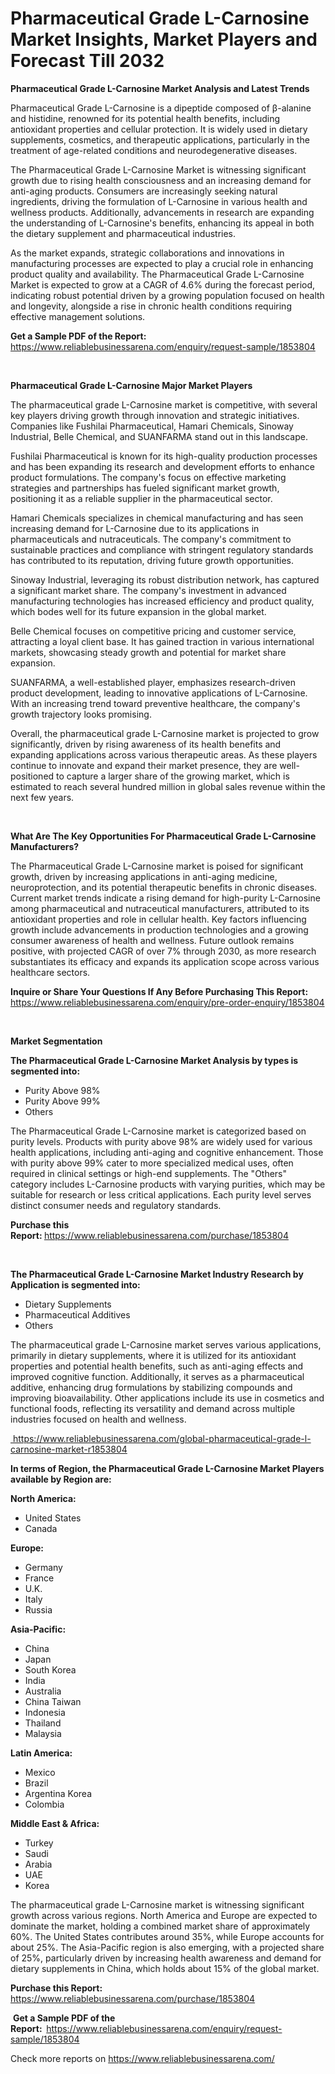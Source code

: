 <p><h1>Pharmaceutical Grade L-Carnosine Market Insights, Market Players and Forecast Till 2032</h1></p><p><strong>Pharmaceutical Grade L-Carnosine Market Analysis and Latest Trends</strong></p>
<p><p>Pharmaceutical Grade L-Carnosine is a dipeptide composed of β-alanine and histidine, renowned for its potential health benefits, including antioxidant properties and cellular protection. It is widely used in dietary supplements, cosmetics, and therapeutic applications, particularly in the treatment of age-related conditions and neurodegenerative diseases. </p><p>The Pharmaceutical Grade L-Carnosine Market is witnessing significant growth due to rising health consciousness and an increasing demand for anti-aging products. Consumers are increasingly seeking natural ingredients, driving the formulation of L-Carnosine in various health and wellness products. Additionally, advancements in research are expanding the understanding of L-Carnosine's benefits, enhancing its appeal in both the dietary supplement and pharmaceutical industries.</p><p>As the market expands, strategic collaborations and innovations in manufacturing processes are expected to play a crucial role in enhancing product quality and availability. The Pharmaceutical Grade L-Carnosine Market is expected to grow at a CAGR of 4.6% during the forecast period, indicating robust potential driven by a growing population focused on health and longevity, alongside a rise in chronic health conditions requiring effective management solutions.</p></p>
<p><strong>Get a Sample PDF of the Report:&nbsp;</strong> <a href="https://www.reliablebusinessarena.com/enquiry/request-sample/1853804?utm_campaign=3272&utm_medium=2&utm_source=Github&utm_content=ia&utm_term=27032025&utm_id=pharmaceutical-grade-l-carnosine">https://www.reliablebusinessarena.com/enquiry/request-sample/1853804</a></p>
<p>&nbsp;</p>
<p><strong>Pharmaceutical Grade L-Carnosine Major Market Players</strong></p>
<p><p>The pharmaceutical grade L-Carnosine market is competitive, with several key players driving growth through innovation and strategic initiatives. Companies like Fushilai Pharmaceutical, Hamari Chemicals, Sinoway Industrial, Belle Chemical, and SUANFARMA stand out in this landscape. </p><p>Fushilai Pharmaceutical is known for its high-quality production processes and has been expanding its research and development efforts to enhance product formulations. The company's focus on effective marketing strategies and partnerships has fueled significant market growth, positioning it as a reliable supplier in the pharmaceutical sector.</p><p>Hamari Chemicals specializes in chemical manufacturing and has seen increasing demand for L-Carnosine due to its applications in pharmaceuticals and nutraceuticals. The company's commitment to sustainable practices and compliance with stringent regulatory standards has contributed to its reputation, driving future growth opportunities.</p><p>Sinoway Industrial, leveraging its robust distribution network, has captured a significant market share. The company's investment in advanced manufacturing technologies has increased efficiency and product quality, which bodes well for its future expansion in the global market.</p><p>Belle Chemical focuses on competitive pricing and customer service, attracting a loyal client base. It has gained traction in various international markets, showcasing steady growth and potential for market share expansion.</p><p>SUANFARMA, a well-established player, emphasizes research-driven product development, leading to innovative applications of L-Carnosine. With an increasing trend toward preventive healthcare, the company's growth trajectory looks promising.</p><p>Overall, the pharmaceutical grade L-Carnosine market is projected to grow significantly, driven by rising awareness of its health benefits and expanding applications across various therapeutic areas. As these players continue to innovate and expand their market presence, they are well-positioned to capture a larger share of the growing market, which is estimated to reach several hundred million in global sales revenue within the next few years.</p></p>
<p>&nbsp;</p>
<p><strong>What Are The Key Opportunities For Pharmaceutical Grade L-Carnosine Manufacturers?</strong></p>
<p><p>The Pharmaceutical Grade L-Carnosine market is poised for significant growth, driven by increasing applications in anti-aging medicine, neuroprotection, and its potential therapeutic benefits in chronic diseases. Current market trends indicate a rising demand for high-purity L-Carnosine among pharmaceutical and nutraceutical manufacturers, attributed to its antioxidant properties and role in cellular health. Key factors influencing growth include advancements in production technologies and a growing consumer awareness of health and wellness. Future outlook remains positive, with projected CAGR of over 7% through 2030, as more research substantiates its efficacy and expands its application scope across various healthcare sectors.</p></p>
<p><strong>Inquire or Share Your Questions If Any Before Purchasing This Report:</strong> <a href="https://www.reliablebusinessarena.com/enquiry/pre-order-enquiry/1853804?utm_campaign=3272&utm_medium=2&utm_source=Github&utm_content=ia&utm_term=27032025&utm_id=pharmaceutical-grade-l-carnosine">https://www.reliablebusinessarena.com/enquiry/pre-order-enquiry/1853804</a></p>
<p>&nbsp;</p>
<p><strong>Market Segmentation</strong></p>
<p><strong>The Pharmaceutical Grade L-Carnosine Market Analysis by types is segmented into:</strong></p>
<p><ul><li>Purity Above 98%</li><li>Purity Above 99%</li><li>Others</li></ul></p>
<p><p>The Pharmaceutical Grade L-Carnosine market is categorized based on purity levels. Products with purity above 98% are widely used for various health applications, including anti-aging and cognitive enhancement. Those with purity above 99% cater to more specialized medical uses, often required in clinical settings or high-end supplements. The "Others" category includes L-Carnosine products with varying purities, which may be suitable for research or less critical applications. Each purity level serves distinct consumer needs and regulatory standards.</p></p>
<p><strong>Purchase this Report:&nbsp;</strong><a href="https://www.reliablebusinessarena.com/purchase/1853804?utm_campaign=3272&utm_medium=2&utm_source=Github&utm_content=ia&utm_term=27032025&utm_id=pharmaceutical-grade-l-carnosine">https://www.reliablebusinessarena.com/purchase/1853804</a></p>
<p>&nbsp;</p>
<p><strong>The Pharmaceutical Grade L-Carnosine Market Industry Research by Application is segmented into:</strong></p>
<p><ul><li>Dietary Supplements</li><li>Pharmaceutical Additives</li><li>Others</li></ul></p>
<p><p>The pharmaceutical grade L-Carnosine market serves various applications, primarily in dietary supplements, where it is utilized for its antioxidant properties and potential health benefits, such as anti-aging effects and improved cognitive function. Additionally, it serves as a pharmaceutical additive, enhancing drug formulations by stabilizing compounds and improving bioavailability. Other applications include its use in cosmetics and functional foods, reflecting its versatility and demand across multiple industries focused on health and wellness.</p></p>
<p><a href="https://www.reliablebusinessarena.com/global-pharmaceutical-grade-l-carnosine-market-r1853804?utm_campaign=3272&utm_medium=2&utm_source=Github&utm_content=ia&utm_term=27032025&utm_id=pharmaceutical-grade-l-carnosine">&nbsp;https://www.reliablebusinessarena.com/global-pharmaceutical-grade-l-carnosine-market-r1853804</a></p>
<p><strong>In terms of Region, the Pharmaceutical Grade L-Carnosine Market Players available by Region are:</strong></p>
<p>
    <p> <strong> North America: </strong>
        <ul>
            <li>United States</li>
            <li>Canada</li>
        </ul>
        </p> 
    <p> <strong> Europe: </strong>
        <ul>
            <li>Germany</li>
            <li>France</li>
            <li>U.K.</li>
            <li>Italy</li>
            <li>Russia</li>
        </ul>
        </p> 
    <p> <strong> Asia-Pacific: </strong>
        <ul>
            <li>China</li>
            <li>Japan</li>
            <li>South Korea</li>
            <li>India</li>
            <li>Australia</li>
            <li>China Taiwan</li>
            <li>Indonesia</li>
            <li>Thailand</li>
            <li>Malaysia</li>
        </ul>
        </p> 
    <p> <strong> Latin America: </strong>
        <ul>
            <li>Mexico</li>
            <li>Brazil</li>
            <li>Argentina Korea</li>
            <li>Colombia</li>
        </ul>
        </p> 
    <p> <strong> Middle East & Africa: </strong>
        <ul>
            <li>Turkey</li>
            <li>Saudi</li>
            <li>Arabia</li>
            <li>UAE</li>
            <li>Korea</li>
        </ul>
    </p>
    </p>
<p><p>The pharmaceutical grade L-Carnosine market is witnessing significant growth across various regions. North America and Europe are expected to dominate the market, holding a combined market share of approximately 60%. The United States contributes around 35%, while Europe accounts for about 25%. The Asia-Pacific region is also emerging, with a projected share of 25%, particularly driven by increasing health awareness and demand for dietary supplements in China, which holds about 15% of the global market.</p></p>
<p><strong>Purchase this Report: </strong><a href="https://www.reliablebusinessarena.com/purchase/1853804?utm_campaign=3272&utm_medium=2&utm_source=Github&utm_content=ia&utm_term=27032025&utm_id=pharmaceutical-grade-l-carnosine">https://www.reliablebusinessarena.com/purchase/1853804</a></p>
<p>&nbsp;<strong>Get a Sample PDF of the Report:&nbsp;&nbsp;</strong><a href="https://www.reliablebusinessarena.com/enquiry/request-sample/1853804?utm_campaign=3272&utm_medium=2&utm_source=Github&utm_content=ia&utm_term=27032025&utm_id=pharmaceutical-grade-l-carnosine">https://www.reliablebusinessarena.com/enquiry/request-sample/1853804</a></p>
<p><strong></strong></p>
<p>Check more reports on <a href="https://www.reliablebusinessarena.com/?utm_campaign=3272&utm_medium=2&utm_source=Github&utm_content=ia&utm_term=27032025&utm_id=pharmaceutical-grade-l-carnosine">https://www.reliablebusinessarena.com/</a></p>